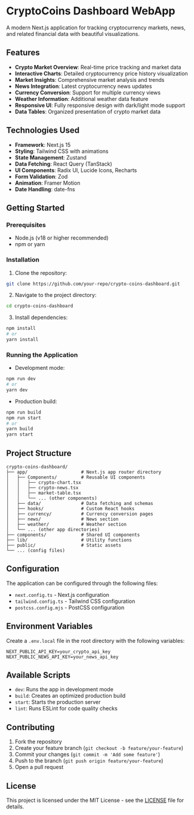 # CryptoCoins Dashboard WebApp

A modern Next.js application for tracking cryptocurrency markets, news, and related financial data with beautiful visualizations.

## Features

- **Crypto Market Overview**: Real-time price tracking and market data
- **Interactive Charts**: Detailed cryptocurrency price history visualization
- **Market Insights**: Comprehensive market analysis and trends
- **News Integration**: Latest cryptocurrency news updates
- **Currency Conversion**: Support for multiple currency views
- **Weather Information**: Additional weather data feature
- **Responsive UI**: Fully responsive design with dark/light mode support
- **Data Tables**: Organized presentation of crypto market data

## Technologies Used

- **Framework**: Next.js 15
- **Styling**: Tailwind CSS with animations
- **State Management**: Zustand
- **Data Fetching**: React Query (TanStack)
- **UI Components**: Radix UI, Lucide Icons, Recharts
- **Form Validation**: Zod
- **Animation**: Framer Motion
- **Date Handling**: date-fns

## Getting Started

### Prerequisites

- Node.js (v18 or higher recommended)
- npm or yarn

### Installation

1. Clone the repository:
```bash
git clone https://github.com/your-repo/crypto-coins-dashboard.git
```

2. Navigate to the project directory:
```bash
cd crypto-coins-dashboard
```

3. Install dependencies:
```bash
npm install
# or
yarn install
```

### Running the Application

- Development mode:
```bash
npm run dev
# or
yarn dev
```

- Production build:
```bash
npm run build
npm run start
# or
yarn build
yarn start
```

## Project Structure

```
crypto-coins-dashboard/
├── app/                    # Next.js app router directory
│   ├── Components/         # Reusable UI components
│   │   ├── crypto-chart.tsx
│   │   ├── crypto-news.tsx
│   │   ├── market-table.tsx
│   │   └── ... (other components)
│   ├── data/               # Data fetching and schemas
│   ├── hooks/              # Custom React hooks
│   ├── currency/           # Currency conversion pages
│   ├── news/               # News section
│   ├── weather/            # Weather section
│   └── ... (other app directories)
├── components/             # Shared UI components
├── lib/                    # Utility functions
├── public/                 # Static assets
└── ... (config files)
```

## Configuration

The application can be configured through the following files:

- `next.config.ts` - Next.js configuration
- `tailwind.config.ts` - Tailwind CSS configuration
- `postcss.config.mjs` - PostCSS configuration

## Environment Variables

Create a `.env.local` file in the root directory with the following variables:

```env
NEXT_PUBLIC_API_KEY=your_crypto_api_key
NEXT_PUBLIC_NEWS_API_KEY=your_news_api_key
```

## Available Scripts

- `dev`: Runs the app in development mode
- `build`: Creates an optimized production build
- `start`: Starts the production server
- `lint`: Runs ESLint for code quality checks

## Contributing

1. Fork the repository
2. Create your feature branch (`git checkout -b feature/your-feature`)
3. Commit your changes (`git commit -m 'Add some feature'`)
4. Push to the branch (`git push origin feature/your-feature`)
5. Open a pull request

## License

This project is licensed under the MIT License - see the [LICENSE](LICENSE) file for details.
